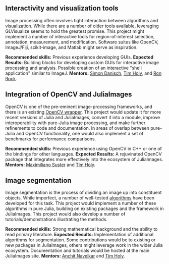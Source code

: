 ## Interactivity and visualization tools

Image processing often involves tight interaction between algorithms and visualization. While there are a number of older tools available, leveraging GLVisualize seems to hold the greatest promise. This project might implement a number of interactive tools for region-of-interest selection, annotation, measurement, and modification.  Software suites like OpenCV, ImageJ/Fiji, scikit-image, and Matlab might serve as inspiration.

**Recommended skills:** Previous experience developing GUIs.
**Expected Results:** Building blocks for developing custom GUIs for interactive image processing and analysis.  Possible creation of an interactive "shell application" similar to ImageJ.
**Mentors:** [Simon Danisch](https://github.com/SimonDanisch), [Tim Holy](https://github.com/timholy/), and [Ron Rock](https://github.com/rsrock).

## Integration of OpenCV and JuliaImages

OpenCV is one of the pre-eminent image-processing frameworks, and there is an existing [OpenCV wrapper](https://github.com/maxruby/OpenCV.jl). This project would update it for more recent versions of Julia and JuliaImages, convert it into a module, improve interoperability with pure-Julia image processing, and make further refinements to code and documentation. In areas of overlap between pure-Julia and OpenCV functionality, one would also implement a set of benchmarks for performance comparisons.

**Recommended skills:** Previous experience using OpenCV in C++ or one of the bindings for other languages.
**Expected Results:** A rejuvinated OpenCV package that integrates more effectively into the ecosystem of JuliaImages.
**Mentors:** [Maximiliano Suster](https://github.com/maxruby) and [Tim Holy](https://github.com/timholy/).

## Image segmentation

Image segmentation is the process of dividing an image up into constituent objects. While imperfect, a number of well-tested [algorithms](https://en.wikipedia.org/wiki/Image_segmentation) have been developed for this task. This project would implement a number of these algorithms in pure Julia, building on existing packages and the framework in JuliaImages. This project would also develop a number of tutorials/demonstrations illustrating the methods.

**Recommended skills:** Strong mathematical background and the ability to read primary literature.
**Expected Results:** Implementation of additional algorithms for segmentation. Some contributions would be to existing or new packages in JuliaImages, others might leverage work in the wider Julia ecosystem. Documentation and tutorials would be hosted at the main JuliaImages site.
**Mentors:** [Anchit Navelkar](https://github.com/mronian) and [Tim Holy](https://github.com/timholy/).
